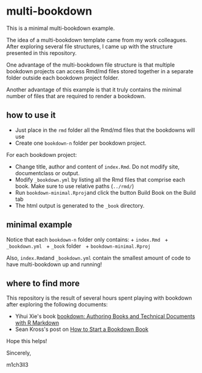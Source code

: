 # multi-bookdown

This is a minimal multi-bookdown example.

The idea of a multi-bookdown template came from my work colleagues. After exploring several file structures, I came up with the structure presented in this repository. 

One advantage of the multi-bookdown file structure is that multiple bookdown projects can access Rmd/md files stored together in a separate folder outside each bookdown project folder.

Another advantage of this example is that it truly contains the minimal number of files that are required to render a bookdown.

## how to use it

* Just place in the `rmd` folder all the Rmd/md files that the bookdowns will use
* Create one `bookdown-n` folder per bookdown project.

For each bookdown project:
* Change title, author and content of `index.Rmd`. Do not modify site, documentclass or output.
* Modify `_bookdown.yml` by listing all the Rmd files that comprise each book. Make sure to use relative paths (`../rmd/`)
* Run `bookdown-minimal.Rproj`and click the button Build Book on the Build tab
* The html output is generated to the `_book` directory.

## minimal example

Notice that each `bookdown-n` folder only contains:
    + `index.Rmd`
    + `_bookdown.yml`
    + `_book` folder
    + `bookdown-minimal.Rproj`
    
Also, `index.Rmd`and `_bookdown.yml` contain the smallest amount of code to have multi-bookdown up and running!

## where to find more 

This repository is the result of several hours spent playing with bookdown after exploring the following documents:
* Yihui Xie's book [bookdown: Authoring Books and Technical Documents with R Markdown](https://bookdown.org/yihui/bookdown/acknowledgments.html) 
* Sean Kross's post on [How to Start a Bookdown Book](http://seankross.com/2016/11/17/How-to-Start-a-Bookdown-Book.html)

Hope this helps!

Sincerely,

m1ch3ll3
